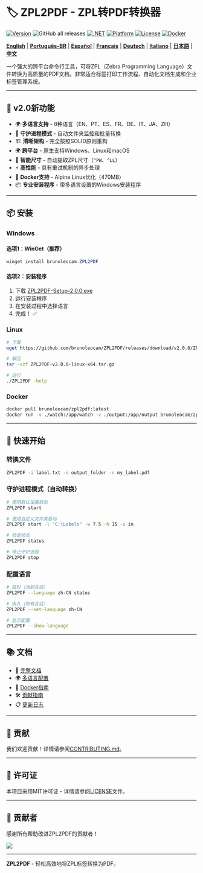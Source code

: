# 🏷️ ZPL2PDF - ZPL转PDF转换器

[![Version](https://img.shields.io/badge/version-2.0.0-blue.svg)](https://github.com/brunoleocam/ZPL2PDF/releases)
![GitHub all releases](https://img.shields.io/github/downloads/brunoleocam/ZPL2PDF/total)
[![.NET](https://img.shields.io/badge/.NET-9.0-purple.svg)](https://dotnet.microsoft.com/download)
[![Platform](https://img.shields.io/badge/platform-Windows%20%7C%20Linux%20%7C%20macOS-lightgrey.svg)](https://github.com/brunoleocam/ZPL2PDF)
[![License](https://img.shields.io/badge/license-MIT-green.svg)](../../LICENSE)
[![Docker](https://img.shields.io/badge/docker-Alpine%20470MB-blue.svg)](https://hub.docker.com/r/brunoleocam/zpl2pdf)

**[English](../../README.md)** | **[Português-BR](README.pt-BR.md)** | **[Español](README.es-ES.md)** | **[Français](README.fr-FR.md)** | **[Deutsch](README.de-DE.md)** | **[Italiano](README.it-IT.md)** | **[日本語](README.ja-JP.md)** | **[中文](#)**

一个强大的跨平台命令行工具，可将ZPL（Zebra Programming Language）文件转换为高质量的PDF文档。非常适合标签打印工作流程、自动化文档生成和企业标签管理系统。

---

## 🚀 **v2.0新功能**

- 🌍 **多语言支持** - 8种语言（EN、PT、ES、FR、DE、IT、JA、ZH）
- 🔄 **守护进程模式** - 自动文件夹监控和批量转换
- 🏗️ **清晰架构** - 完全按照SOLID原则重构
- 🌍 **跨平台** - 原生支持Windows、Linux和macOS
- 📐 **智能尺寸** - 自动提取ZPL尺寸（`^PW`、`^LL`）
- ⚡ **高性能** - 具有重试机制的异步处理
- 🐳 **Docker支持** - Alpine Linux优化（470MB）
- 📦 **专业安装程序** - 带多语言设置的Windows安装程序

---

## 📦 **安装**

### **Windows**

#### 选项1：WinGet（推荐）
```powershell
winget install brunoleocam.ZPL2PDF
```

#### 选项2：安装程序
1. 下载 [ZPL2PDF-Setup-2.0.0.exe](https://github.com/brunoleocam/ZPL2PDF/releases/latest)
2. 运行安装程序
3. 在安装过程中选择语言
4. 完成！ ✅

### **Linux**

```bash
# 下载
wget https://github.com/brunoleocam/ZPL2PDF/releases/download/v2.0.0/ZPL2PDF-v2.0.0-linux-x64.tar.gz

# 解压
tar -xzf ZPL2PDF-v2.0.0-linux-x64.tar.gz

# 运行
./ZPL2PDF -help
```

### **Docker**

```bash
docker pull brunoleocam/zpl2pdf:latest
docker run -v ./watch:/app/watch -v ./output:/app/output brunoleocam/zpl2pdf:latest
```

---

## 🚀 **快速开始**

### **转换文件**
```bash
ZPL2PDF -i label.txt -o output_folder -n my_label.pdf
```

### **守护进程模式（自动转换）**
```bash
# 使用默认设置启动
ZPL2PDF start

# 使用自定义文件夹启动
ZPL2PDF start -l "C:\Labels" -w 7.5 -h 15 -u in

# 检查状态
ZPL2PDF status

# 停止守护进程
ZPL2PDF stop
```

### **配置语言**
```bash
# 临时（当前会话）
ZPL2PDF --language zh-CN status

# 永久（所有会话）
ZPL2PDF --set-language zh-CN

# 显示配置
ZPL2PDF --show-language
```

---

## 📚 **文档**

- 📖 [完整文档](../README.md)
- 🌍 [多语言配置](../guides/LANGUAGE_CONFIGURATION.md)
- 🐳 [Docker指南](../guides/DOCKER_GUIDE.md)
- 🛠️ [贡献指南](../../CONTRIBUTING.md)
- 📋 [更新日志](../../CHANGELOG.md)

---

## 🤝 **贡献**

我们欢迎贡献！详情请参阅[CONTRIBUTING.md](../../CONTRIBUTING.md)。

---

## 📄 **许可证**

本项目采用MIT许可证 - 详情请参阅[LICENSE](../../LICENSE)文件。

---

## 👥 **贡献者**

感谢所有帮助改进ZPL2PDF的贡献者！

<a href="https://github.com/brunoleocam/ZPL2PDF/graphs/contributors">
  <img src="https://contrib.rocks/image?repo=brunoleocam/ZPL2PDF" />
</a>

---

**ZPL2PDF** - 轻松高效地将ZPL标签转换为PDF。

